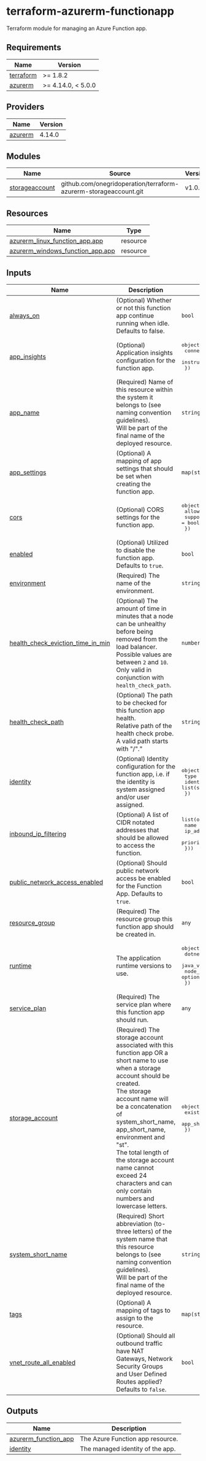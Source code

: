 # terraform-azurerm-functionapp

Terraform module for managing an Azure Function app.

<!-- BEGIN_TF_DOCS -->
## Requirements

| Name | Version |
|------|---------|
| <a name="requirement_terraform"></a> [terraform](#requirement\_terraform) | >= 1.8.2 |
| <a name="requirement_azurerm"></a> [azurerm](#requirement\_azurerm) | >= 4.14.0, < 5.0.0 |

## Providers

| Name | Version |
|------|---------|
| <a name="provider_azurerm"></a> [azurerm](#provider\_azurerm) | 4.14.0 |

## Modules

| Name | Source                                                           | Version |
|------|------------------------------------------------------------------|---------|
| <a name="module_storageaccount"></a> [storageaccount](#module\_storageaccount) | github.com/onegridoperation/terraform-azurerm-storageaccount.git | v1.0.0 |

## Resources

| Name | Type |
|------|------|
| [azurerm_linux_function_app.app](https://registry.terraform.io/providers/hashicorp/azurerm/latest/docs/resources/linux_function_app) | resource |
| [azurerm_windows_function_app.app](https://registry.terraform.io/providers/hashicorp/azurerm/latest/docs/resources/windows_function_app) | resource |

## Inputs

| Name | Description | Type | Default | Required |
|------|-------------|------|---------|:--------:|
| <a name="input_always_on"></a> [always\_on](#input\_always\_on) | (Optional) Whether or not this function app continue running when idle. Defaults to false. | `bool` | `false` | no |
| <a name="input_app_insights"></a> [app\_insights](#input\_app\_insights) | (Optional) Application insights configuration for the function app. | <pre>object({<br/>    connection_string   = string<br/>    instrumentation_key = string<br/>  })</pre> | `null` | no |
| <a name="input_app_name"></a> [app\_name](#input\_app\_name) | (Required) Name of this resource within the system it belongs to (see naming convention guidelines).<br/>  Will be part of the final name of the deployed resource. | `string` | n/a | yes |
| <a name="input_app_settings"></a> [app\_settings](#input\_app\_settings) | (Optional) A mapping of app settings that should be set when creating the function app. | `map(string)` | `{}` | no |
| <a name="input_cors"></a> [cors](#input\_cors) | (Optional) CORS settings for the function app. | <pre>object({<br/>    allowed_origins     = string<br/>    support_credentials = bool<br/>  })</pre> | `null` | no |
| <a name="input_enabled"></a> [enabled](#input\_enabled) | (Optional) Utilized to disable the function app. Defaults to `true`. | `bool` | `true` | no |
| <a name="input_environment"></a> [environment](#input\_environment) | (Required) The name of the environment. | `string` | n/a | yes |
| <a name="input_health_check_eviction_time_in_min"></a> [health\_check\_eviction\_time\_in\_min](#input\_health\_check\_eviction\_time\_in\_min) | (Optional) The amount of time in minutes that a node can be unhealthy before being removed from the load balancer.<br/>Possible values are between `2` and `10`. Only valid in conjunction with `health_check_path`. | `number` | `10` | no |
| <a name="input_health_check_path"></a> [health\_check\_path](#input\_health\_check\_path) | (Optional) The path to be checked for this function app health.<br/>Relative path of the health check probe. A valid path starts with "/"." | `string` | `"/health"` | no |
| <a name="input_identity"></a> [identity](#input\_identity) | (Optional) Identity configuration for the function app, i.e. if the identity is system assigned and/or user assigned. | <pre>object({<br/>    type         = string<br/>    identity_ids = list(string)<br/>  })</pre> | `null` | no |
| <a name="input_inbound_ip_filtering"></a> [inbound\_ip\_filtering](#input\_inbound\_ip\_filtering) | (Optional) A list of CIDR notated addresses that should be allowed to access the function. | <pre>list(object({<br/>    name       = string<br/>    ip_address = string<br/>    priority   = number<br/>  }))</pre> | `[]` | no |
| <a name="input_public_network_access_enabled"></a> [public\_network\_access\_enabled](#input\_public\_network\_access\_enabled) | (Optional) Should public network access be enabled for the Function App. Defaults to `true`. | `bool` | `true` | no |
| <a name="input_resource_group"></a> [resource\_group](#input\_resource\_group) | (Required) The resource group this function app should be created in. | `any` | n/a | yes |
| <a name="input_runtime"></a> [runtime](#input\_runtime) | The application runtime versions to use. | <pre>object({<br/>    dotnet_version = optional(string)<br/>    java_version   = optional(string)<br/>    node_version   = optional(string)<br/>  })</pre> | n/a | yes |
| <a name="input_service_plan"></a> [service\_plan](#input\_service\_plan) | (Required) The service plan where this function app should run. | `any` | n/a | yes |
| <a name="input_storage_account"></a> [storage\_account](#input\_storage\_account) | (Required) The storage account associated with this function app OR a short name to use when a storage account should be created.<br/>  The storage account name will be a concatenation of system\_short\_name, app\_short\_name, environment and "st".<br/>  The total length of the storage account name cannot exceed 24 characters and can only contain numbers and  lowercase letters. | <pre>object({<br/>    existing_account = optional(any)<br/>    app_short_name   = optional(string)<br/>  })</pre> | <pre>{<br/>  "app_short_name": null,<br/>  "existing_account": null<br/>}</pre> | no |
| <a name="input_system_short_name"></a> [system\_short\_name](#input\_system\_short\_name) | (Required) Short abbreviation (to-three letters) of the system name that this resource belongs to (see naming convention guidelines).<br/>  Will be part of the final name of the deployed resource. | `string` | n/a | yes |
| <a name="input_tags"></a> [tags](#input\_tags) | (Optional) A mapping of tags to assign to the resource. | `map(string)` | `{}` | no |
| <a name="input_vnet_route_all_enabled"></a> [vnet\_route\_all\_enabled](#input\_vnet\_route\_all\_enabled) | (Optional) Should all outbound traffic have NAT Gateways, Network Security Groups and User Defined Routes applied? Defaults to `false`. | `bool` | `false` | no |

## Outputs

| Name | Description |
|------|-------------|
| <a name="output_azurerm_function_app"></a> [azurerm\_function\_app](#output\_azurerm\_function\_app) | The Azure Function app resource. |
| <a name="output_identity"></a> [identity](#output\_identity) | The managed identity of the app. |
<!-- END_TF_DOCS -->